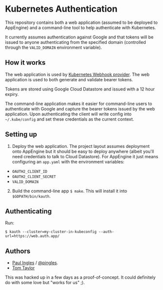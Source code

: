 # Kubernetes Authentication

This repository contains both a web application (assumed to be deployed to AppEngine) and a command-line tool to help authenticate with Kubernetes.

It currently assumes authentication against Google and that tokens will be issued to anyone authenticating from the specified domain (controlled through the `VALID_DOMAIN` environment variable).

## How it works

The web application is used by [Kubernetes Webhook provider](http://kubernetes.io/docs/admin/authentication/#webhook-token-authentication). The web application is used to both generate and validate bearer tokens.

Tokens are stored using Google Cloud Datastore and issued with a 12 hour expiry.

The command-line application makes it easier for command-line users to authenticate with Google and capture the bearer tokens issued by the web application. Upon authenticating the client will write config into `~/.kube/config` and set these credentials as the current context.

## Setting up

1. Deploy the web application. The project layout assumes deployment onto AppEngine but it should be easy to deploy anywhere (albeit you'll need credentials to talk to Cloud Datastore). For AppEngine it just means configuring an `app.yaml` with the environment variables:
  * `OAUTH2_CLIENT_ID`
  * `OAUTH2_CLIENT_SECRET`
  * `VALID_DOMAIN`
2. Build the command-line app `$ make`. This will install it into `$GOPATH/bin/kauth`.

## Authenticating

Run:

```
$ kauth --cluster=my-cluster-in-kubeconfig --auth-url=https://web.auth.app/
```

## Authors

* [Paul Ingles](https://github.com/pingles) / [@pingles](https://twitter.com/pingles).
* [Tom Taylor](https://github.com/t0mmyt)

This was hacked up in a few days as a proof-of-concept. It could definitely do with some love but "works for us" ;).